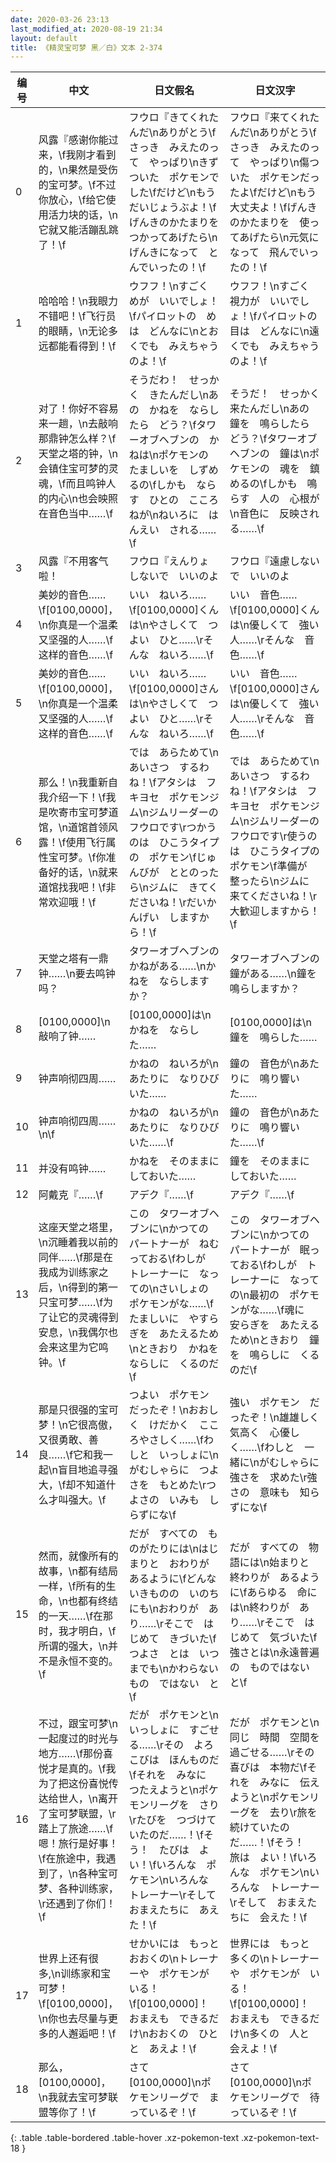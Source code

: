 ```yaml
---
date: 2020-03-26 23:13
last_modified_at: 2020-08-19 21:34
layout: default
title: 《精灵宝可梦 黑／白》文本 2-374
---
```

| 编号 | 中文 | 日文假名 | 日文汉字 |
| ---- | ---- | ---- | --- |
| 0 | 风露『感谢你能过来，\f我刚才看到的，\n果然是受伤的宝可梦。\f不过你放心，\f给它使用活力块的话，\n它就又能活蹦乱跳了！\f | フウロ『きてくれたんだ\nありがとう\fさっき　みえたのって　やっぱり\nきずついた　ポケモンでした\fだけど\nもう　だいじょうぶよ！\fげんきのかたまりを　つかってあげたら\nげんきになって　とんでいったの！\f | フウロ『来てくれたんだ\nありがとう\fさっき　みえたのって　やっぱり\n傷ついた　ポケモンだったよ\fだけど\nもう　大丈夫よ！\fげんきのかたまりを　使ってあげたら\n元気になって　飛んでいったの！\f |
| 1 | 哈哈哈！\n我眼力不错吧！\f飞行员的眼睛，\n无论多远都能看得到！\f | ウフフ！\nすごく　めが　いいでしょ！\fパイロットの　めは　どんなに\nとおくでも　みえちゃうのよ！\f | ウフフ！\nすごく　視力が　いいでしょ！\fパイロットの　目は　どんなに\n遠くでも　みえちゃうのよ！\f |
| 2 | 对了！你好不容易来一趟，\n去敲响那鼎钟怎么样？\f天堂之塔的钟，\n会镇住宝可梦的灵魂，\f而且鸣钟人的内心\n也会映照在音色当中……\f | そうだわ！　せっかく　きたんだし\nあの　かねを　ならしたら　どう？\fタワーオブヘブンの　かねは\nポケモンの　たましいを　しずめるの\fしかも　ならす　ひとの　こころねが\nねいろに　はんえい　される……\f | そうだ！　せっかく　来たんだし\nあの　鐘を　鳴らしたら　どう？\fタワーオブヘブンの　鐘は\nポケモンの　魂を　鎮めるの\fしかも　鳴らす　人の　心根が\n音色に　反映される……\f |
| 3 | 风露『不用客气啦！ | フウロ『えんりょ　しないで　いいのよ | フウロ『遠慮しないで　いいのよ |
| 4 | 美妙的音色……\f[0100,0000]，\n你真是一个温柔又坚强的人……\f这样的音色……\f | いい　ねいろ……\f[0100,0000]くんは\nやさしくて　つよい　ひと……\rそんな　ねいろ……\f | いい　音色……\f[0100,0000]くんは\n優しくて　強い　人……\rそんな　音色……\f |
| 5 | 美妙的音色……\f[0100,0000]，\n你真是一个温柔又坚强的人……\f这样的音色……\f | いい　ねいろ……\f[0100,0000]さんは\nやさしくて　つよい　ひと……\rそんな　ねいろ……\f | いい　音色……\f[0100,0000]さんは\n優しくて　強い　人……\rそんな　音色……\f |
| 6 | 那么！\n我重新自我介绍一下！\f我是吹寄市宝可梦道馆，\n道馆首领风露！\f使用飞行属性宝可梦。\f你准备好的话，\n就来道馆找我吧！\f非常欢迎哦！\f | では　あらためて\nあいさつ　するわね！\fアタシは　フキヨセ　ポケモンジム\nジムリーダーの　フウロです\rつかうのは　ひこうタイプの　ポケモン\fじゅんびが　ととのったら\nジムに　きてくださいね！\rだいかんげい　しますから！\f | では　あらためて\nあいさつ　するわね！\fアタシは　フキヨセ　ポケモンジム\nジムリーダーの　フウロです\r使うのは　ひこうタイプの　ポケモン\f準備が　整ったら\nジムに　来てくださいね！\r大歓迎しますから！\f |
| 7 | 天堂之塔有一鼎钟……\n要去鸣钟吗？ | タワーオブヘブンの　かねがある……\nかねを　ならしますか？ | タワーオブヘブンの　鐘がある……\n鐘を　鳴らしますか？ |
| 8 | [0100,0000]\n敲响了钟…… | [0100,0000]は\nかねを　ならした…… | [0100,0000]は\n鐘を　鳴らした…… |
| 9 | 钟声响彻四周…… | かねの　ねいろが\nあたりに　なりひびいた…… | 鐘の　音色が\nあたりに　鳴り響いた…… |
| 10 | 钟声响彻四周……\n\f | かねの　ねいろが\nあたりに　なりひびいた……\f | 鐘の　音色が\nあたりに　鳴り響いた……\f |
| 11 | 并没有鸣钟…… | かねを　そのままに　しておいた…… | 鐘を　そのままに　しておいた…… |
| 12 | 阿戴克『……\f | アデク『……\f | アデク『……\f |
| 13 | 这座天堂之塔里，\n沉睡着我以前的同伴……\f那是在我成为训练家之后，\n得到的第一只宝可梦……\f为了让它的灵魂得到安息，\n我偶尔也会来这里为它鸣钟。\f | この　タワーオブヘブンに\nかつての　パートナーが　ねむっておる\fわしが　トレーナーに　なっての\nさいしょの　ポケモンがな……\fたましいに　やすらぎを　あたえるため\nときおり　かねを　ならしに　くるのだ\f | この　タワーオブヘブンに\nかつての　パートナーが　眠っておる\fわしが　トレーナーに　なっての\n最初の　ポケモンがな……\f魂に　安らぎを　あたえるため\nときおり　鐘を　鳴らしに　くるのだ\f |
| 14 | 那是只很强的宝可梦！\n它很高傲，又很勇敢、善良……\f它和我一起\n盲目地追寻强大，\f却不知道什么才叫强大。\f | つよい　ポケモン　だったぞ！\nおおしく　けだかく　こころやさしく……\fわしと　いっしょに\nがむしゃらに　つよさを　もとめた\rつよさの　いみも　しらずにな\f | 強い　ポケモン　だったぞ！\n雄雄しく　気高く　心優しく……\fわしと　一緒に\nがむしゃらに　強さを　求めた\r強さの　意味も　知らずにな\f |
| 15 | 然而，就像所有的故事，\n都有结局一样，\f所有的生命，\n也都有终结的一天……\f在那时，我才明白，\f所谓的强大，\n并不是永恒不变的。\f | だが　すべての　ものがたりには\nはじまりと　おわりが　あるように\fどんな　いきものの　いのちにも\nおわりが　あり……\rそこで　はじめて　きづいた\fつよさ　とは　いつまでも\nかわらない　もの　ではない　と\f | だが　すべての　物語には\n始まりと　終わりが　あるように\fあらゆる　命には\n終わりが　あり……\rそこで　はじめて　気づいた\f強さとは\n永遠普遍の　ものではない　と\f |
| 16 | 不过，跟宝可梦\n一起度过的时光与地方……\f那份喜悦才是真的。\f我为了把这份喜悦传达给世人，\n离开了宝可梦联盟，\r踏上了旅途……\f嗯！旅行是好事！\f在旅途中，我遇到了，\n各种宝可梦、各种训练家，\r还遇到了你们！\f | だが　ポケモンと\nいっしょに　すごせる……\rその　よろこびは　ほんものだ\fそれを　みなに　つたえようと\nポケモンリーグを　さり\rたびを　つづけていたのだ……！\fそう！　たびは　よい！\fいろんな　ポケモン\nいろんな　トレーナー\rそして　おまえたちに　あえた！\f | だが　ポケモンと\n同じ　時間　空間を　過ごせる……\rその喜びは　本物だ\fそれを　みなに　伝えようと\nポケモンリーグを　去り\r旅を　続けていたのだ……！\fそう！　旅は　よい！\fいろんな　ポケモン\nいろんな　トレーナー\rそして　おまえたちに　会えた！\f |
| 17 | 世界上还有很多,\n训练家和宝可梦！\f[0100,0000]，\n你也去尽量与更多的人邂逅吧！\f | せかいには　もっと　おおくの\nトレーナーや　ポケモンが　いる！\f[0100,0000]！　おまえも　できるだけ\nおおくの　ひとと　あえよ！\f | 世界には　もっと　多くの\nトレーナーや　ポケモンが　いる！\f[0100,0000]！　おまえも　できるだけ\n多くの　人と　会えよ！\f |
| 18 | 那么，[0100,0000]，\n我就去宝可梦联盟等你了！\f | さて　[0100,0000]\nポケモンリーグで　まっているぞ！\f | さて　[0100,0000]\nポケモンリーグで　待っているぞ！\f |
{: .table .table-bordered .table-hover .xz-pokemon-text .xz-pokemon-text-18 }